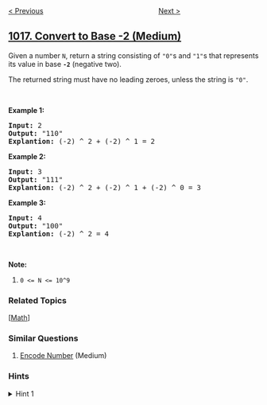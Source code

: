 <!--|This file generated by command(leetcode description); DO NOT EDIT.    |-->
<!--+----------------------------------------------------------------------+-->
<!--|@author    openset <openset.wang@gmail.com>                           |-->
<!--|@link      https://github.com/openset                                 |-->
<!--|@home      https://github.com/openset/leetcode                        |-->
<!--+----------------------------------------------------------------------+-->

[< Previous](../binary-string-with-substrings-representing-1-to-n "Binary String With Substrings Representing 1 To N")
　　　　　　　　　　　　　　　　
[Next >](../binary-prefix-divisible-by-5 "Binary Prefix Divisible By 5")

## [1017. Convert to Base -2 (Medium)](https://leetcode.com/problems/convert-to-base-2 "负二进制转换")

<p>Given a number <code>N</code>, return a string consisting of <code>&quot;0&quot;</code>s and <code>&quot;1&quot;</code>s&nbsp;that represents its value in base <code><strong>-2</strong></code>&nbsp;(negative two).</p>

<p>The returned string must have no leading zeroes, unless the string is <code>&quot;0&quot;</code>.</p>

<p>&nbsp;</p>

<div>
<p><strong>Example 1:</strong></p>

<pre>
<strong>Input: </strong><span id="example-input-1-1">2</span>
<strong>Output: </strong><span id="example-output-1">&quot;110&quot;
<strong>Explantion:</strong> (-2) ^ 2 + (-2) ^ 1 = 2</span>
</pre>

<div>
<p><strong>Example 2:</strong></p>

<pre>
<strong>Input: </strong><span id="example-input-2-1">3</span>
<strong>Output: </strong><span id="example-output-2">&quot;111&quot;
</span><span id="example-output-1"><strong>Explantion:</strong> (-2) ^ 2 + (-2) ^ 1 + (-2) ^ 0</span><span> = 3</span>
</pre>

<div>
<p><strong>Example 3:</strong></p>

<pre>
<strong>Input: </strong><span id="example-input-3-1">4</span>
<strong>Output: </strong><span id="example-output-3">&quot;100&quot;
</span><span id="example-output-1"><strong>Explantion:</strong> (-2) ^ 2 = 4</span>
</pre>

<p>&nbsp;</p>

<p><strong><span>Note:</span></strong></p>

<ol>
	<li><span><code>0 &lt;= N &lt;= 10^9</code></span></li>
</ol>
</div>
</div>
</div>

### Related Topics
  [[Math](../../tag/math/README.md)]

### Similar Questions
  1. [Encode Number](../encode-number) (Medium)

### Hints
<details>
<summary>Hint 1</summary>
Figure out whether you need the ones digit placed or not, then shift by two.
</details>
